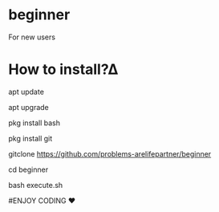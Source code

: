 # beginner
For new users
# How to install?∆

apt update

apt upgrade

pkg install bash

pkg install git

gitclone https://github.com/problems-arelifepartner/beginner

cd beginner

bash execute.sh


#ENJOY CODING ❤

